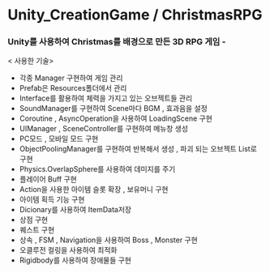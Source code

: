 # Unity_CreationGame / ChristmasRPG 
 
### Unity를 사용하여 Christmas를 배경으로 만든 3D RPG 게임 -  
 
 < 사용한 기술>
- 각종 Manager 구현하여 게임 관리 
- Prefab은 Resources폴더에서 관리 
- Interface를 활용하여 체력을 가지고 있는 오브젝트들 관리 
- SoundManager를 구현하여 Scene마다 BGM , 효과음을 설정
- Coroutine , AsyncOperation을 사용하여 LoadingScene 구현 
- UIManager , SceneController를 구현하여 메뉴창 생성 
- PC모드 , 모바일 모드 구현 
- ObjectPoolingManager를 구현하여 반복해서 생성 , 파괴 되는 오브젝트 List로 구현 
- Physics.OverlapSphere를 사용하여 데미지를 주기
- 플레이어 Buff 구현 
- Action을 사용한 아이템 슬롯 확장 , 보유머니 구현 
- 아이템 획득 기능 구현 
- Dicionary를 사용하여 ItemData저장
- 상점 구현 
- 퀘스트 구현 
- 상속 , FSM , Navigation을 사용하여 Boss , Monster 구현 
- 오클루전 컬링을 사용하여 최적화 
- Rigidbody를 사용하여 장애물들 구현 
